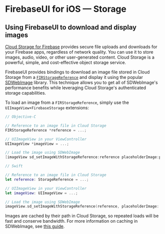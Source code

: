 # FirebaseUI for iOS — Storage

## Using FirebaseUI to download and display images

[Cloud Storage for Firebase][firebase-storage] provides secure file uploads and downloads for your Firebase apps,
regardless of network quality. You can use it to store images, audio, video, or other
user-generated content. Cloud Storage is a powerful, simple,
and cost-effective object storage service.

FirebaseUI provides bindings to download an image file stored in Cloud Storage
from a [`FIRStorageReference`][storage-reference] and display it using the popular
[SDWebImage][sdwebimage] library. This technique allows you to get all of SDWebImage's performance
benefits while leveraging Cloud Storage's authenticated storage capabilities.

To load an image from a `FIRStorageReference`, simply use the `UIImageView+FirebaseStorage` extensions:

```objective-c
// Objective-C

// Reference to an image file in Cloud Storage
FIRStorageReference *reference = ...;

// UIImageView in your ViewController
UIImageView *imageView = ...;

// Load the image using SDWebImage
[imageView sd_setImageWithStorageReference:reference placeholderImage:placeholderImage];
```

```swift
// Swift

// Reference to an image file in Cloud Storage
let reference: StorageReference = ...;

// UIImageView in your ViewController
let imageView: UIImageView = ...;

// Load the image using SDWebImage
imageView.sd_setImageWithStorageReference(reference, placeholderImage: placeholderImage)
```

Images are cached by their path in Cloud Storage, so repeated loads will be
fast and conserve bandwidth. For more information on caching in SDWebImage,
see [this guide][sdwebimage-caching].

[firebase-storage]: https://firebase.google.com/docs/storage/
[sdwebimage]: https://github.com/rs/SDWebImage
[storage-reference]: https://firebase.google.com/docs/reference/ios/firebasestorage/interface_f_i_r_storage_reference
[sdwebimage-caching]: https://github.com/rs/SDWebImage#using-asynchronous-image-caching-independently
